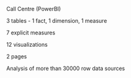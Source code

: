 Call Centre (PowerBI)


3 tables - 1 fact, 1 dimension, 1 measure

7 explicit measures

12 visualizations

2 pages

Analysis of more than 30000 row data sources
